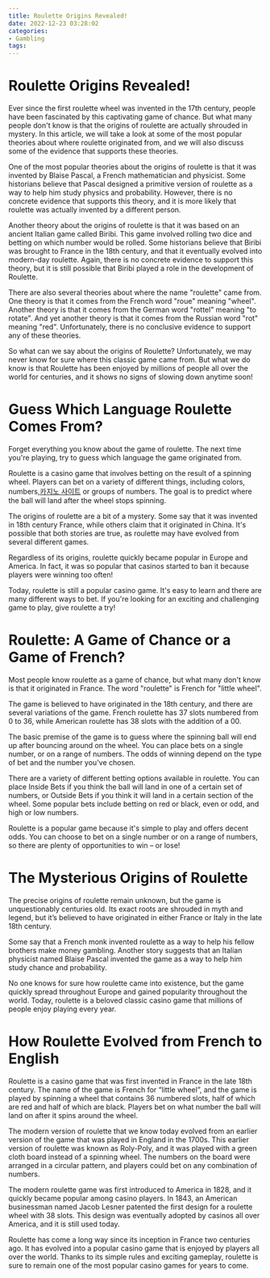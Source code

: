 ```yaml
---
title: Roulette Origins Revealed!
date: 2022-12-23 03:28:02
categories:
- Gambling
tags:
---
```



#  Roulette Origins Revealed!

Ever since the first roulette wheel was invented in the 17th century, people have been fascinated by this captivating game of chance. But what many people don't know is that the origins of roulette are actually shrouded in mystery. In this article, we will take a look at some of the most popular theories about where roulette originated from, and we will also discuss some of the evidence that supports these theories.

One of the most popular theories about the origins of roulette is that it was invented by Blaise Pascal, a French mathematician and physicist. Some historians believe that Pascal designed a primitive version of roulette as a way to help him study physics and probability. However, there is no concrete evidence that supports this theory, and it is more likely that roulette was actually invented by a different person.

Another theory about the origins of roulette is that it was based on an ancient Italian game called Biribi. This game involved rolling two dice and betting on which number would be rolled. Some historians believe that Biribi was brought to France in the 18th century, and that it eventually evolved into modern-day roulette. Again, there is no concrete evidence to support this theory, but it is still possible that Biribi played a role in the development of Roulette.

There are also several theories about where the name "roulette" came from. One theory is that it comes from the French word "roue" meaning "wheel". Another theory is that it comes from the German word "rottel" meaning "to rotate". And yet another theory is that it comes from the Russian word "rot" meaning "red". Unfortunately, there is no conclusive evidence to support any of these theories.

So what can we say about the origins of Roulette? Unfortunately, we may never know for sure where this classic game came from. But what we do know is that Roulette has been enjoyed by millions of people all over the world for centuries, and it shows no signs of slowing down anytime soon!

#  Guess Which Language Roulette Comes From?

Forget everything you know about the game of roulette. The next time you're playing, try to guess which language the game originated from.

Roulette is a casino game that involves betting on the result of a spinning wheel. Players can bet on a variety of different things, including colors, numbers,[카지노 사이트](https://choegocasino.com/) or groups of numbers. The goal is to predict where the ball will land after the wheel stops spinning.

The origins of roulette are a bit of a mystery. Some say that it was invented in 18th century France, while others claim that it originated in China. It's possible that both stories are true, as roulette may have evolved from several different games.

Regardless of its origins, roulette quickly became popular in Europe and America. In fact, it was so popular that casinos started to ban it because players were winning too often!

Today, roulette is still a popular casino game. It's easy to learn and there are many different ways to bet. If you're looking for an exciting and challenging game to play, give roulette a try!

#  Roulette: A Game of Chance or a Game of French?

Most people know roulette as a game of chance, but what many don't know is that it originated in France. The word "roulette" is French for "little wheel".

The game is believed to have originated in the 18th century, and there are several variations of the game. French roulette has 37 slots numbered from 0 to 36, while American roulette has 38 slots with the addition of a 00.

The basic premise of the game is to guess where the spinning ball will end up after bouncing around on the wheel. You can place bets on a single number, or on a range of numbers. The odds of winning depend on the type of bet and the number you've chosen.

There are a variety of different betting options available in roulette. You can place Inside Bets if you think the ball will land in one of a certain set of numbers, or Outside Bets if you think it will land in a certain section of the wheel. Some popular bets include betting on red or black, even or odd, and high or low numbers.

Roulette is a popular game because it's simple to play and offers decent odds. You can choose to bet on a single number or on a range of numbers, so there are plenty of opportunities to win – or lose!

#  The Mysterious Origins of Roulette

The precise origins of roulette remain unknown, but the game is unquestionably centuries old. Its exact roots are shrouded in myth and legend, but it’s believed to have originated in either France or Italy in the late 18th century.

Some say that a French monk invented roulette as a way to help his fellow brothers make money gambling. Another story suggests that an Italian physicist named Blaise Pascal invented the game as a way to help him study chance and probability.

No one knows for sure how roulette came into existence, but the game quickly spread throughout Europe and gained popularity throughout the world. Today, roulette is a beloved classic casino game that millions of people enjoy playing every year.

#  How Roulette Evolved from French to English

 Roulette is a casino game that was first invented in France in the late 18th century. The name of the game is French for “little wheel”, and the game is played by spinning a wheel that contains 36 numbered slots, half of which are red and half of which are black. Players bet on what number the ball will land on after it spins around the wheel.

The modern version of roulette that we know today evolved from an earlier version of the game that was played in England in the 1700s. This earlier version of roulette was known as Roly-Poly, and it was played with a green cloth board instead of a spinning wheel. The numbers on the board were arranged in a circular pattern, and players could bet on any combination of numbers.

The modern roulette game was first introduced to America in 1828, and it quickly became popular among casino players. In 1843, an American businessman named Jacob Lesner patented the first design for a roulette wheel with 38 slots. This design was eventually adopted by casinos all over America, and it is still used today.

Roulette has come a long way since its inception in France two centuries ago. It has evolved into a popular casino game that is enjoyed by players all over the world. Thanks to its simple rules and exciting gameplay, roulette is sure to remain one of the most popular casino games for years to come.